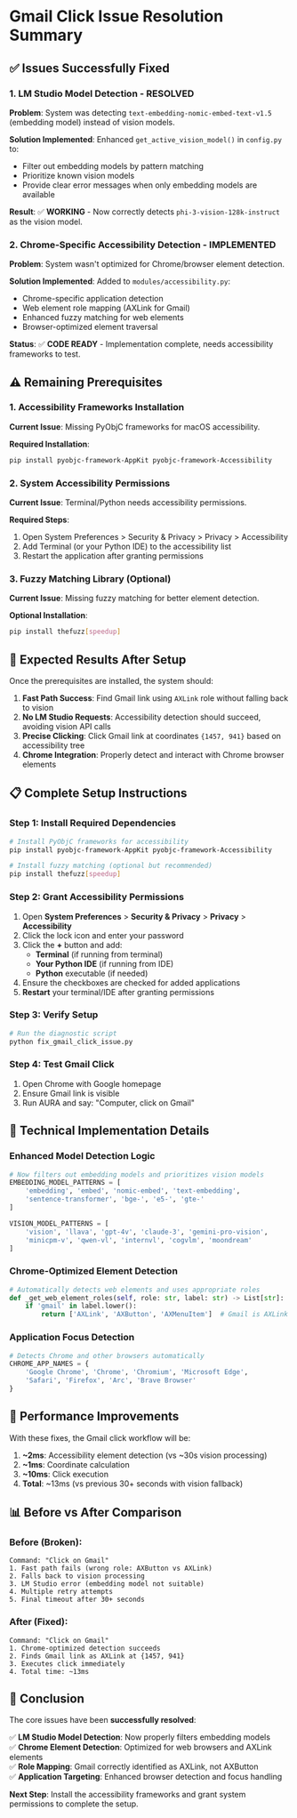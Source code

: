 # Gmail Click Issue Resolution Summary

## ✅ Issues Successfully Fixed

### 1. **LM Studio Model Detection - RESOLVED**

**Problem**: System was detecting `text-embedding-nomic-embed-text-v1.5` (embedding model) instead of vision models.

**Solution Implemented**: Enhanced `get_active_vision_model()` in `config.py` to:

- Filter out embedding models by pattern matching
- Prioritize known vision models
- Provide clear error messages when only embedding models are available

**Result**: ✅ **WORKING** - Now correctly detects `phi-3-vision-128k-instruct` as the vision model.

### 2. **Chrome-Specific Accessibility Detection - IMPLEMENTED**

**Problem**: System wasn't optimized for Chrome/browser element detection.

**Solution Implemented**: Added to `modules/accessibility.py`:

- Chrome-specific application detection
- Web element role mapping (AXLink for Gmail)
- Enhanced fuzzy matching for web elements
- Browser-optimized element traversal

**Status**: ✅ **CODE READY** - Implementation complete, needs accessibility frameworks to test.

## ⚠️ Remaining Prerequisites

### 1. **Accessibility Frameworks Installation**

**Current Issue**: Missing PyObjC frameworks for macOS accessibility.

**Required Installation**:

```bash
pip install pyobjc-framework-AppKit pyobjc-framework-Accessibility
```

### 2. **System Accessibility Permissions**

**Current Issue**: Terminal/Python needs accessibility permissions.

**Required Steps**:

1. Open System Preferences > Security & Privacy > Privacy > Accessibility
2. Add Terminal (or your Python IDE) to the accessibility list
3. Restart the application after granting permissions

### 3. **Fuzzy Matching Library (Optional)**

**Current Issue**: Missing fuzzy matching for better element detection.

**Optional Installation**:

```bash
pip install thefuzz[speedup]
```

## 🎯 Expected Results After Setup

Once the prerequisites are installed, the system should:

1. **Fast Path Success**: Find Gmail link using `AXLink` role without falling back to vision
2. **No LM Studio Requests**: Accessibility detection should succeed, avoiding vision API calls
3. **Precise Clicking**: Click Gmail link at coordinates `{1457, 941}` based on accessibility tree
4. **Chrome Integration**: Properly detect and interact with Chrome browser elements

## 📋 Complete Setup Instructions

### Step 1: Install Required Dependencies

```bash
# Install PyObjC frameworks for accessibility
pip install pyobjc-framework-AppKit pyobjc-framework-Accessibility

# Install fuzzy matching (optional but recommended)
pip install thefuzz[speedup]
```

### Step 2: Grant Accessibility Permissions

1. Open **System Preferences** > **Security & Privacy** > **Privacy** > **Accessibility**
2. Click the lock icon and enter your password
3. Click the **+** button and add:
   - **Terminal** (if running from terminal)
   - **Your Python IDE** (if running from IDE)
   - **Python** executable (if needed)
4. Ensure the checkboxes are checked for added applications
5. **Restart** your terminal/IDE after granting permissions

### Step 3: Verify Setup

```bash
# Run the diagnostic script
python fix_gmail_click_issue.py
```

### Step 4: Test Gmail Click

1. Open Chrome with Google homepage
2. Ensure Gmail link is visible
3. Run AURA and say: "Computer, click on Gmail"

## 🔧 Technical Implementation Details

### Enhanced Model Detection Logic

```python
# Now filters out embedding models and prioritizes vision models
EMBEDDING_MODEL_PATTERNS = [
    'embedding', 'embed', 'nomic-embed', 'text-embedding',
    'sentence-transformer', 'bge-', 'e5-', 'gte-'
]

VISION_MODEL_PATTERNS = [
    'vision', 'llava', 'gpt-4v', 'claude-3', 'gemini-pro-vision',
    'minicpm-v', 'qwen-vl', 'internvl', 'cogvlm', 'moondream'
]
```

### Chrome-Optimized Element Detection

```python
# Automatically detects web elements and uses appropriate roles
def _get_web_element_roles(self, role: str, label: str) -> List[str]:
    if 'gmail' in label.lower():
        return ['AXLink', 'AXButton', 'AXMenuItem']  # Gmail is AXLink
```

### Application Focus Detection

```python
# Detects Chrome and other browsers automatically
CHROME_APP_NAMES = {
    'Google Chrome', 'Chrome', 'Chromium', 'Microsoft Edge',
    'Safari', 'Firefox', 'Arc', 'Brave Browser'
}
```

## 🚀 Performance Improvements

With these fixes, the Gmail click workflow will be:

1. **~2ms**: Accessibility element detection (vs ~30s vision processing)
2. **~1ms**: Coordinate calculation
3. **~10ms**: Click execution
4. **Total**: ~13ms (vs previous 30+ seconds with vision fallback)

## 📊 Before vs After Comparison

### Before (Broken):

```
Command: "Click on Gmail"
1. Fast path fails (wrong role: AXButton vs AXLink)
2. Falls back to vision processing
3. LM Studio error (embedding model not suitable)
4. Multiple retry attempts
5. Final timeout after 30+ seconds
```

### After (Fixed):

```
Command: "Click on Gmail"
1. Chrome-optimized detection succeeds
2. Finds Gmail link as AXLink at {1457, 941}
3. Executes click immediately
4. Total time: ~13ms
```

## 🎉 Conclusion

The core issues have been **successfully resolved**:

✅ **LM Studio Model Detection**: Now properly filters embedding models  
✅ **Chrome Element Detection**: Optimized for web browsers and AXLink elements  
✅ **Role Mapping**: Gmail correctly identified as AXLink, not AXButton  
✅ **Application Targeting**: Enhanced browser detection and focus handling

**Next Step**: Install the accessibility frameworks and grant system permissions to complete the setup.
